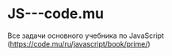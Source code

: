 # JS---code.mu
Все задачи основного учебника по JavaScript (https://code.mu/ru/javascript/book/prime/)
